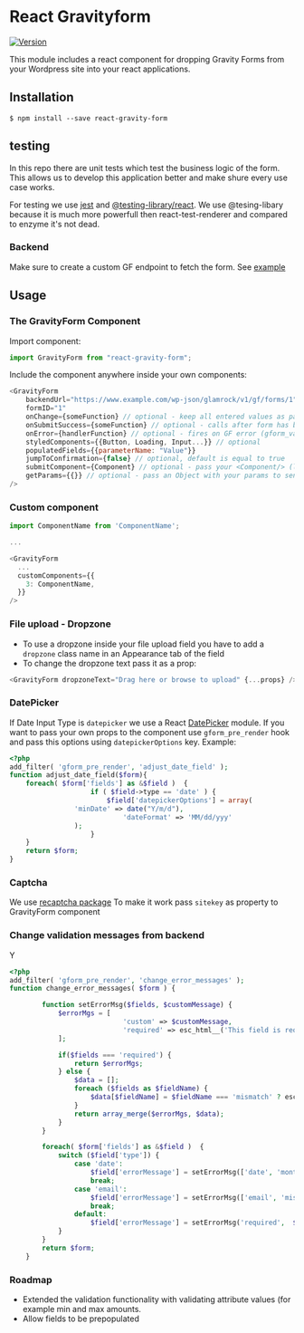 # React Gravityform

[![Version](https://img.shields.io/npm/v/react-gravity-form.svg)](https://www.npmjs.com/package/react-gravity-form)

This module includes a react component for dropping Gravity Forms from your Wordpress site into your react applications.

## Installation

```
$ npm install --save react-gravity-form
```

## testing
In this repo there are unit tests which test the business logic of the form. This allows us to develop this application better and make shure every use case works.

For testing we use [jest](http://jestjs.io/) and [@testing-library/react](https://stackoverflow.com/a/74019619/15070611). We use @tesing-libary because it is much more powerfull then react-test-renderer and compared to enzyme it's not dead.

### Backend

Make sure to create a custom GF endpoint to fetch the form. See [example](https://bitbucket.org/gohike/gravity-forms/src/devweek/gravityforms.php)

## Usage

### The GravityForm Component

Import component:

```javascript
import GravityForm from "react-gravity-form";
```

Include the component anywhere inside your own components:

```javascript
<GravityForm
	backendUrl="https://www.example.com/wp-json/glamrock/v1/gf/forms/1"
	formID="1"
	onChange={someFunction} // optional - keep all entered values as parameter
	onSubmitSuccess={someFunction} // optional - calls after form has been submitted successfully
	onError={handlerFunction} // optional - fires on GF error (gform_validation hook)
	styledComponents={{Button, Loading, Input...}} // optional
	populatedFields={{parameterName: "Value"}}
	jumpToConfirmation={false} // optional, default is equal to true
	submitComponent={Component} // optional - pass your <Component/> (like loading, another button...) to render in front of the submit button
	getParams={{}} // optional - pass an Object with your params to send the GF request with query string included
/>
```

### Custom component

```javascript
import ComponentName from 'ComponentName';

...

<GravityForm
  ...
  customComponents={{
    3: ComponentName,
  }}
/>
```

### File upload - Dropzone

- To use a dropzone inside your file upload field you have to add a `dropzone` class name in an Appearance tab of the field
- To change the dropzone text pass it as a prop:

```javascript
<GravityForm dropzoneText="Drag here or browse to upload" {...props} />
```

### DatePicker

If Date Input Type is `datepicker` we use a React <a target="_blank" href="https://github.com/Hacker0x01/react-datepicker">DatePicker</a> module. If you want to pass your own props to the component use `gform_pre_render` hook and pass this options using `datepickerOptions` key. Example:

```php
<?php
add_filter( 'gform_pre_render', 'adjust_date_field' );
function adjust_date_field($form){
	foreach( $form['fields'] as &$field )  {
					if ( $field->type == 'date' ) {
						$field['datepickerOptions'] = array(
          		'minDate' => date("Y/m/d"),
							'dateFormat' => 'MM/dd/yyy'
        		);
					}
	}
	return $form;
}
```

### Captcha

We use [recaptcha package](https://www.npmjs.com/package/react-google-recaptcha)
To make it work pass `sitekey` as property to GravityForm component

### Change validation messages from backend

Y

```php
<?php
add_filter( 'gform_pre_render', 'change_error_messages' );
function change_error_messages( $form ) {

		function setErrorMsg($fields, $customMessage) {
			$errorMgs = [
							'custom' => $customMessage,
							'required' => esc_html__('This field is required', 'gravityforms')
			];

			if($fields === 'required') {
				return $errorMgs;
			} else {
				$data = [];
				foreach ($fields as $fieldName) {
					$data[$fieldName] = $fieldName === 'mismatch' ? esc_html__('Mismatch', 'gravityforms') : esc_html__('Enter a valid ' . $fieldName, 'gravityforms');
				}
				return array_merge($errorMgs, $data);
			}
		}

		foreach( $form['fields'] as &$field )  {
			switch ($field['type']) {
				case 'date':
					$field['errorMessage'] = setErrorMsg(['date', 'month', 'year'], $field['errorMessage']);
					break;
				case 'email':
					$field['errorMessage'] = setErrorMsg(['email', 'mismatch'], $field['errorMessage']);
					break;
				default:
					$field['errorMessage'] = setErrorMsg('required',  $field['errorMessage']);
			}
		}
		return $form;
	}
```

### Roadmap

- Extended the validation functionality with validating attribute values (for example min and max amounts.
- Allow fields to be prepopulated
